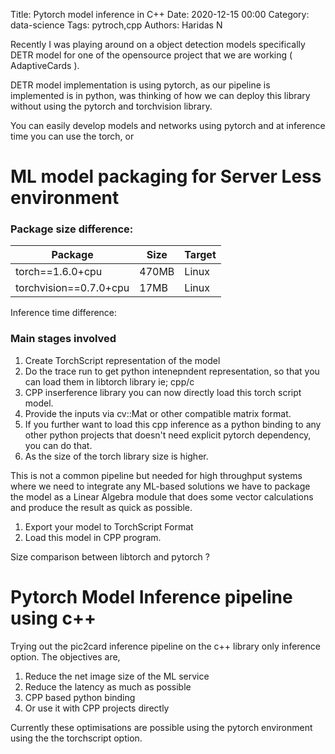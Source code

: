 Title: Pytorch model inference in C++
Date: 2020-12-15  00:00
Category: data-science
Tags: pytroch,cpp
Authors: Haridas N

Recently I was playing around on a object detection models specifically DETR model for one of the opensource project that we are working ( AdaptiveCards ).

DETR model implementation is using pytorch, as our pipeline is implemented is in python, was thinking of how we can deploy this library without using the pytorch and torchvision library.

You can easily develop models and networks using pytorch and at inference time you can use the torch, or

# ML model packaging for Server Less environment

### Package size difference:


| Package | Size | Target |
| - | - | - |
| torch==1.6.0+cpu | 470MB | Linux |
| torchvision==0.7.0+cpu | 17MB | Linux |

Inference time difference:

### Main stages involved

1. Create TorchScript representation of the model
2. Do the trace run to get python intenepndent representation, so that you can load them in libtorch library ie; cpp/c
3. CPP inserference library you can now directly load this torch script model.
4. Provide the inputs via cv::Mat or other compatible matrix format.
5. If you further want to load this cpp inference as a python binding to any other python projects that doesn't need explicit pytorch dependency, you can do that.
6. As the size of the torch library size is higher.

This is not a common pipeline but needed for high throughput systems where we need to integrate any ML-based solutions we have to package the model as a Linear Algebra module that does some vector calculations and produce the result as quick as possible.

1. Export your model to TorchScript Format
2. Load this model in CPP program.

Size comparison between libtorch and pytorch ?



# Pytorch Model Inference pipeline using c++

Trying out the pic2card inference pipeline on the c++ library only inference option. The objectives are,


1. Reduce the net image size of the ML service
2. Reduce the latency as much as possible
3. CPP based python binding
4. Or use it with CPP projects directly


Currently these optimisations are possible using the pytorch environment using the the torchscript option.
